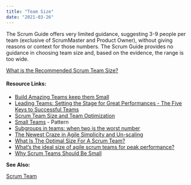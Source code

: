 ```yaml
---
title: "Team Size"
date: "2021-03-26"
---
```


The Scrum Guide offers very limited guidance, suggesting 3-9 people per team (exclusive of ScrumMaster and Product Owner), without giving reasons or context for those numbers. The Scrum Guide provides no guidance in choosing team size and, based on the evidence, the range is too wide.

[What is the Recommended Scrum Team Size?](/blog/scrum-team-size.html)

#### Resource Links:

- [Build Amazing Teams keep them Small](https://agileforall.com/powerful-ways-to-build-amazing-teams-5-of-5/?utm_source=rss&utm_medium=rss&utm_campaign=powerful-ways-to-build-amazing-teams-5-of-5)
- [Leading Teams: Setting the Stage for Great Performances - The Five Keys to Successful Teams](https://hbswk.hbs.edu/archive/leading-teams-setting-the-stage-for-great-performances-the-five-keys-to-successful-teams)
- [Scrum Team Size and Team Optimization](https://www.sleeek.io/blog/scrum-team-size-and-team-optimization)
- [Small Teams](https://sites.google.com/a/scrumplop.org/published-patterns/product-organization-pattern-language/development-team/small-teams) - Pattern
- [Subgroups in teams: when two is the worst number](https://bps-occupational-digest.blogspot.ca/2013/10/subgroups-in-teams-when-two-is-worst.html)
- [The Newest Craze in Agile Simplicity and Un-scaling](https://rgalen.com/agile-training-news/2015/5/24/the-newest-craze-in-agile-simplicity-and-un-scaling)
- [What Is The Optimal Size For A Scrum Team?](https://medium.com/the-liberators/in-depth-what-is-the-optimal-size-for-a-scrum-team-59791e383e07)
- [What’s the ideal size of agile scrum teams for peak performance?](https://www.starttech.vc/blog/2018/agile-scrum-teams-for-peak-performance/)
- [Why Scrum Teams Should Be Small](https://ezinearticles.com/?Why-Scrum-Teams-Should-Be-Small&id=2203090)

**See Also:**

[Scrum Team](/glossary/scrum-team)
